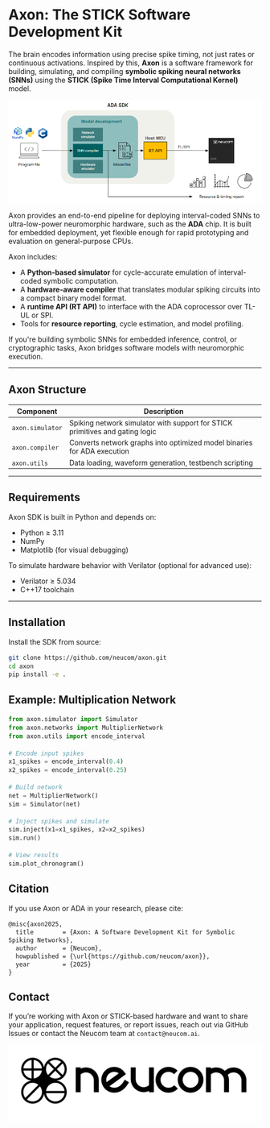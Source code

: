 # Axon: The STICK Software Development Kit

The brain encodes information using precise spike timing, not just rates or continuous activations. Inspired by this, **Axon** is a software framework for building, simulating, and compiling **symbolic spiking neural networks (SNNs)** using the **STICK (Spike Time Interval Computational Kernel)** model.

![Axon Architecture](figs/Top-Architecture.png)

Axon provides an end-to-end pipeline for deploying interval-coded SNNs to ultra-low-power neuromorphic hardware, such as the **ADA** chip. It is built for embedded deployment, yet flexible enough for rapid prototyping and evaluation on general-purpose CPUs.

Axon includes:

- A **Python-based simulator** for cycle-accurate emulation of interval-coded symbolic computation.
- A **hardware-aware compiler** that translates modular spiking circuits into a compact binary model format.
- A **runtime API (RT API)** to interface with the ADA coprocessor over TL-UL or SPI.
- Tools for **resource reporting**, cycle estimation, and model profiling.

If you're building symbolic SNNs for embedded inference, control, or cryptographic tasks, Axon bridges software models with neuromorphic execution.

---

## Axon Structure

| Component           | Description                                                                 |
|---------------------|-----------------------------------------------------------------------------|
| `axon.simulator`    | Spiking network simulator with support for STICK primitives and gating logic |
| `axon.compiler`     | Converts network graphs into optimized model binaries for ADA execution     |
| `axon.utils`        | Data loading, waveform generation, testbench scripting                      |

---

## Requirements

Axon SDK is built in Python and depends on:

- Python ≥ 3.11
- NumPy
- Matplotlib (for visual debugging)

To simulate hardware behavior with Verilator (optional for advanced use):

- Verilator ≥ 5.034
- C++17 toolchain

---

## Installation

Install the SDK from source:

```bash
git clone https://github.com/neucom/axon.git
cd axon
pip install -e .
```

## Example: Multiplication Network
```python
from axon.simulator import Simulator
from axon.networks import MultiplierNetwork
from axon.utils import encode_interval

# Encode input spikes
x1_spikes = encode_interval(0.4)
x2_spikes = encode_interval(0.25)

# Build network
net = MultiplierNetwork()
sim = Simulator(net)

# Inject spikes and simulate
sim.inject(x1=x1_spikes, x2=x2_spikes)
sim.run()

# View results
sim.plot_chronogram()
```


## Citation
If you use Axon or ADA in your research, please cite:
```
@misc{axon2025,
  title        = {Axon: A Software Development Kit for Symbolic Spiking Networks},
  author       = {Neucom},
  howpublished = {\url{https://github.com/neucom/axon}},
  year         = {2025}
}
```

## Contact
If you’re working with Axon or STICK-based hardware and want to share your application, request features, or report issues, reach out via GitHub Issues or contact the Neucom team at `contact@neucom.ai`.

![Neucom Logo](figs/neucom_logo.png)